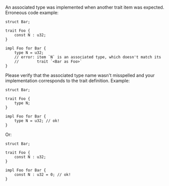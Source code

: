 An associated type was implemented when another trait item was expected.
Erroneous code example:

```compile_fail,E0325
struct Bar;

trait Foo {
    const N : u32;
}

impl Foo for Bar {
    type N = u32;
    // error: item `N` is an associated type, which doesn't match its
    //        trait `<Bar as Foo>`
}
```

Please verify that the associated type name wasn't misspelled and your
implementation corresponds to the trait definition. Example:

```
struct Bar;

trait Foo {
    type N;
}

impl Foo for Bar {
    type N = u32; // ok!
}
```

Or:

```
struct Bar;

trait Foo {
    const N : u32;
}

impl Foo for Bar {
    const N : u32 = 0; // ok!
}
```
